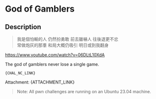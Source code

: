 God of Gamblers
===

## Description
> 我是個怕輸的人 
> 仍然扮勇敢 
> 前去雖嚇人 
> 往後退更不忿                    
> 常做炮灰的那羣 
> 和局大概仍吸引 
> 明日或到我翻身 

https://www.youtube.com/watch?v=06DLtL10XdA

The god of gamblers never lose a single game.

```
{CHAL_NC_LINK}
```

Attachment: {ATTACHMENT_LINK}

> Note: All pwn challenges are running on an Ubuntu 23.04 machine.
